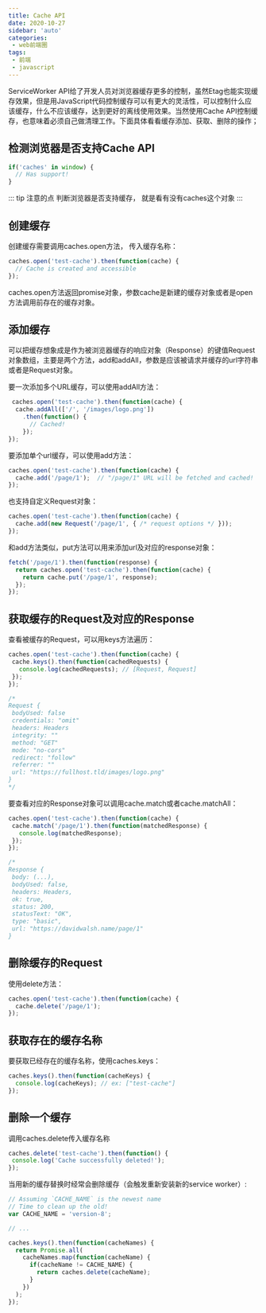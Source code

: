 ```yaml
---
title: Cache API
date: 2020-10-27
sidebar: 'auto'
categories:
 - web前端圈
tags:
 - 前端
 - javascript
---
```


ServiceWorker API给了开发人员对浏览器缓存更多的控制，虽然Etag也能实现缓存效果，但是用JavaScript代码控制缓存可以有更大的灵活性，可以控制什么应该缓存，什么不应该缓存，达到更好的离线使用效果。当然使用Cache API控制缓存，也意味着必须自己做清理工作。下面具体看看缓存添加、获取、删除的操作；

## 检测浏览器是否支持Cache API

``` js
if('caches' in window) {
  // Has support!
}
```

::: tip 注意的点
判断浏览器是否支持缓存， 就是看有没有caches这个对象
:::

##  创建缓存

创建缓存需要调用caches.open方法， 传入缓存名称：

``` js
caches.open('test-cache').then(function(cache) {
  // Cache is created and accessible
});
```

 caches.open方法返回promise对象，参数cache是新建的缓存对象或者是open方法调用前存在的缓存对象。

 ##  添加缓存

 可以把缓存想象成是作为被浏览器缓存的响应对象（Response）的键值Request对象数组，主要是两个方法，add和addAll，参数是应该被请求并缓存的url字符串或者是Request对象。

 要一次添加多个URL缓存，可以使用addAll方法：

``` js
 caches.open('test-cache').then(function(cache) { 
  cache.addAll(['/', '/images/logo.png'])
    .then(function() { 
      // Cached!
    });
});
```
要添加单个url缓存，可以使用add方法：

``` js
caches.open('test-cache').then(function(cache) {
  cache.add('/page/1');  // "/page/1" URL will be fetched and cached!
});
```
也支持自定义Request对象：

``` js
caches.open('test-cache').then(function(cache) {
  cache.add(new Request('/page/1', { /* request options */ }));
});
```

和add方法类似，put方法可以用来添加url及对应的response对象：

``` js
fetch('/page/1').then(function(response) {
  return caches.open('test-cache').then(function(cache) {
    return cache.put('/page/1', response);
  });
});
```
## 获取缓存的Request及对应的Response

 查看被缓存的Request，可以用keys方法遍历：

 ``` js
 caches.open('test-cache').then(function(cache) { 
  cache.keys().then(function(cachedRequests) { 
    console.log(cachedRequests); // [Request, Request]
  });
});

/*
Request {
  bodyUsed: false
  credentials: "omit"
  headers: Headers
  integrity: ""
  method: "GET"
  mode: "no-cors"
  redirect: "follow"
  referrer: ""
  url: "https://fullhost.tld/images/logo.png"
}
*/
 ```

 要查看对应的Response对象可以调用cache.match或者cache.matchAll：

 ``` js
 caches.open('test-cache').then(function(cache) {
  cache.match('/page/1').then(function(matchedResponse) {
    console.log(matchedResponse);
  });
});

/*
Response {
  body: (...),
  bodyUsed: false,
  headers: Headers,
  ok: true,
  status: 200,
  statusText: "OK",
  type: "basic",
  url: "https://davidwalsh.name/page/1"
}
 ```
##  删除缓存的Request

使用delete方法：

``` js
caches.open('test-cache').then(function(cache) {
  cache.delete('/page/1');
});
```
## 获取存在的缓存名称

要获取已经存在的缓存名称，使用caches.keys：

``` js
caches.keys().then(function(cacheKeys) { 
  console.log(cacheKeys); // ex: ["test-cache"]
});
```

## 删除一个缓存

 调用caches.delete传入缓存名称

 ``` js
 caches.delete('test-cache').then(function() { 
  console.log('Cache successfully deleted!'); 
});
 ```

当用新的缓存替换时经常会删除缓存（会触发重新安装新的service worker）:

``` js
// Assuming `CACHE_NAME` is the newest name
// Time to clean up the old!
var CACHE_NAME = 'version-8';

// ...

caches.keys().then(function(cacheNames) {
  return Promise.all(
    cacheNames.map(function(cacheName) {
      if(cacheName != CACHE_NAME) {
        return caches.delete(cacheName);
      }
    })
  );
});
```